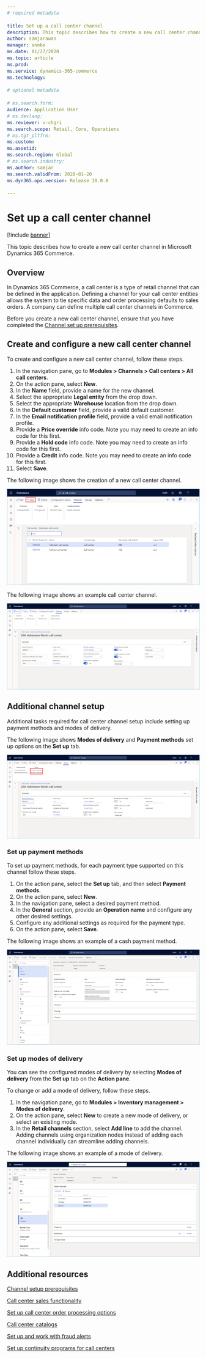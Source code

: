 ```yaml
---
# required metadata

title: Set up a call center channel
description: This topic describes how to create a new call center channel in Microsoft Dynamics 365 Commerce.
author: samjarawan
manager: annbe
ms.date: 01/27/2020
ms.topic: article
ms.prod: 
ms.service: dynamics-365-commerce
ms.technology: 

# optional metadata

# ms.search.form: 
audience: Application User
# ms.devlang: 
ms.reviewer: v-chgri
ms.search.scope: Retail, Core, Operations
# ms.tgt_pltfrm: 
ms.custom: 
ms.assetid: 
ms.search.region: Global
# ms.search.industry: 
ms.author: samjar
ms.search.validFrom: 2020-01-20
ms.dyn365.ops.version: Release 10.0.8

---
```

# Set up a call center channel


[!include [banner](includes/banner.md)]

This topic describes how to create a new call center channel in Microsoft Dynamics 365 Commerce.

## Overview

In Dynamics 365 Commerce, a call center is a type of retail channel that can be defined in the application. Defining a channel for your call center entities allows the system to tie specific data and order processing defaults to sales orders. A company can define multiple call center channels in Commerce. 

Before you create a new call center channel, ensure that you have completed the [Channel set up prerequisites](channels-prerequisites.md).

## Create and configure a new call center channel

To create and configure a new call center channel, follow these steps.

1. In the navigation pane, go to **Modules \> Channels \> Call centers \> All call centers**.
1. On the action pane, select **New**.
1. In the **Name** field, provide a name for the new channel.
1. Select the appropriate **Legal entity** from the drop down.
1. Select the appropriate **Warehouse** location from the drop down.
1. In the **Default customer** field, provide a valid default customer.
1. In the **Email notification profile** field, provide a valid email notification profile.
1. Provide a **Price override** info code. Note you may need to create an info code for this first.
1. Provide a **Hold code** info code. Note you may need to create an info code for this first.
1. Provide a **Credit** info code. Note you may need to create an info code for this first.
1. Select **Save**.

The following image shows the creation of a new call center channel.

![New call center channel](media/channel-setup-callcenter-1.png)

The following image shows an example call center channel.

![Example call center channel](media/channel-setup-callcenter-2.png)

## Additional channel setup

Additional tasks required for call center channel setup include setting up payment methods and modes of delivery.

The following image shows **Modes of delivery** and **Payment methods** set up options on the **Set up** tab.

![Additional call center channel setup actions](media/channel-setup-callcenter-3.png)

### Set up payment methods

To set up payment methods, for each payment type supported on this channel follow these steps.

1. On the action pane, select the **Set up** tab, and then select **Payment methods**.
1. On the action pane, select **New**.
1. In the navigation pane, select a desired payment method.
1. In the **General** section, provide an **Operation name** and configure any other desired settings.
1. Configure any additional settings as required for the payment type.
1. On the action pane, select **Save**.

The following image shows an example of a cash payment method.

![Example payment methods](media/channel-setup-retail-5.png)

### Set up modes of delivery

You can see the configured modes of delivery by selecting **Modes of delivery** from the **Set up** tab on the **Action pane**.  

To change or add a mode of delivery, follow these steps.

1. In the navigation pane, go to **Modules \> Inventory management \> Modes of delivery**.
1. On the action pane, select **New** to create a new mode of delivery, or select an existing mode.
1. In the **Retail channels** section, select **Add line** to add the channel. Adding channels using organization nodes instead of adding each channel individually can streamline adding channels.

The following image shows an example of a mode of delivery.

![Set up modes of delivery](media/channel-setup-retail-7.png)

## Additional resources

[Channel setup prerequisites](channels-prerequisites.md)

[Call center sales functionality](../retail/call-center-functionality.md?toc=/dynamics365/commerce/toc.json)

[Set up call center order processing options](../retail/set-up-order-processing-options.md?toc=/dynamics365/commerce/toc.json)

[Call center catalogs](../retail/call-center-catalogs.md?toc=/dynamics365/commerce/toc.json)

[Set up and work with fraud alerts](../retail/set-up-fraud-alerts.md?toc=/dynamics365/commerce/toc.json)

[Set up continuity programs for call centers](../retail/set-up-continuity-program.md?toc=/dynamics365/commerce/toc.json)
